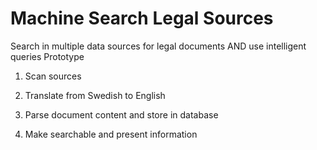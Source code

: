 # Machine Search Legal Sources
Search in multiple data sources for legal documents AND use intelligent queries
Prototype

1. Scan sources

2. Translate from Swedish to English

3. Parse document content and store in database

4. Make searchable and present information

